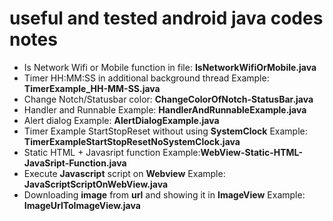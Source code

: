 # useful and tested android java codes notes
- Is Network Wifi or Mobile function in file: **IsNetworkWifiOrMobile.java**
- Timer HH:MM:SS in additional background thread Example: **TimerExample_HH-MM-SS.java**
- Change Notch/Statusbar color: **ChangeColorOfNotch-StatusBar.java**
- Handler and Runnable Example: **HandlerAndRunnableExample.java**
- Alert dialog Example: **AlertDialogExample.java**
- Timer Example StartStopReset without using **SystemClock** Example: **TimerExampleStartStopResetNoSystemClock.java**
- Static HTML + Javasript function Example:**WebView-Static-HTML-JavaSript-Function.java**
- Execute **Javascript** script on **Webview** Example: **JavaScriptScriptOnWebView.java**
- Downloading **image** from **url** and showing it in **ImageView** Example: **ImageUrlToImageView.java**
